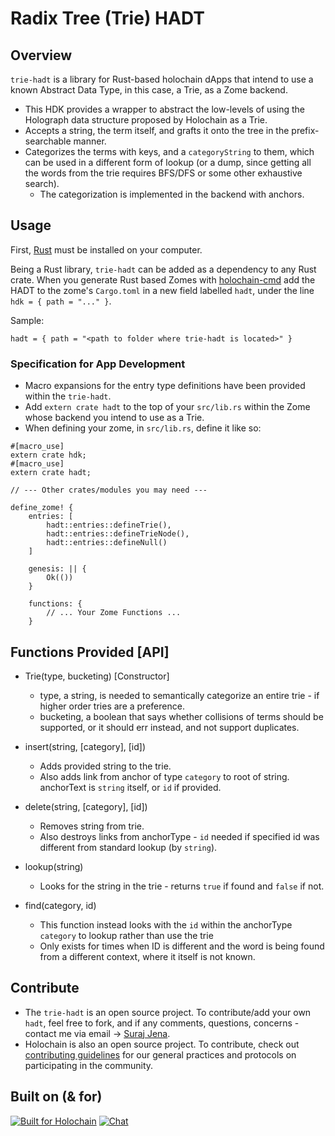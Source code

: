 # Radix Tree (Trie) HADT

## Overview

`trie-hadt` is a library for Rust-based holochain dApps that intend to use a known Abstract Data Type, in this case, a Trie, as a Zome backend. 
  
 - This HDK provides a wrapper to abstract the low-levels of using the Holograph data structure proposed by Holochain as a Trie. 
 - Accepts a string, the term itself, and grafts it onto the tree in the prefix-searchable manner. 
 - Categorizes the terms with keys, and a `categoryString` to them, which can be used in a different form of lookup (or a dump, since getting all the words from the trie requires BFS/DFS or some other exhaustive search).
     - The categorization is implemented in the backend with anchors.

## Usage
First, [Rust](https://www.rust-lang.org/en-US/install.html) must be installed on your computer.

Being a Rust library, `trie-hadt` can be added as a dependency to any Rust crate. When you generate Rust based Zomes with [holochain-cmd](https://github.com/holochain/holochain-cmd) add the HADT to the zome's `Cargo.toml` in a new field labelled `hadt`, under the line `hdk = { path = "..." }`.

Sample:
```
hadt = { path = "<path to folder where trie-hadt is located>" }

```

### Specification for App Development
 - Macro expansions for the entry type definitions have been provided within the `trie-hadt`. 
 - Add `extern crate hadt` to the top of your `src/lib.rs` within the Zome whose backend you intend to use as a Trie.
 - When defining your zome, in `src/lib.rs`, define it like so:

```
#[macro_use]
extern crate hdk;
#[macro_use]
extern crate hadt;

// --- Other crates/modules you may need ---

define_zome! {
    entries: [
		hadt::entries::defineTrie(),
		hadt::entries::defineTrieNode(),
		hadt::entries::defineNull()
    ]

    genesis: || {
        Ok(())
    }
    
    functions: {
        // ... Your Zome Functions ...
    }

```

## Functions Provided [API]

 - Trie(type, bucketing) [Constructor]
     - type, a string, is needed to semantically categorize an entire trie - if higher order tries are a preference.
     - bucketing, a boolean that says whether collisions of terms should be supported, or it should err instead, and not support duplicates.

 - insert(string, [category], [id])
     - Adds provided string to the trie. 
     - Also adds link from anchor of type `category` to root of string. anchorText is `string` itself, or `id` if provided.

 - delete(string, [category], [id])
     - Removes string from trie.
     - Also destroys links from anchorType - `id` needed if specified id was different from standard lookup (by `string`).

 - lookup(string)
     - Looks for the string in the trie - returns `true` if found and `false` if not.

 - find(category, id)
     - This function instead looks with the `id` within the anchorType `category` to lookup rather than use the trie 
     - Only exists for times when ID is different and the word is being found from a different context, where it itself is not known.
     
## Contribute
 - The `trie-hadt` is an open source project. To contribute/add your own `hadt`, feel free to fork, and if any comments, questions, concerns - contact me via email -> [Suraj Jena](jena.suraj.k@gmail.com).
 - Holochain is also an open source project. To contribute, check out [contributing guidelines](https://github.com/holochain/org/blob/master/CONTRIBUTING.md) for our general practices and protocols on participating in the community.

## Built on (& for)

[![Built for Holochain](https://holochain.org/assets/images/holochain/Holochain_logo.png)](http://holochain.org/)
[![Chat](https://img.shields.io/badge/chat-chat%2eholochain%2enet-blue.svg?style=flat-square)](https://chat.holochain.net)
